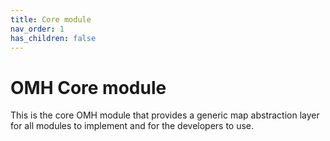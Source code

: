 ```yaml
---
title: Core module
nav_order: 1
has_children: false
---
```


# OMH Core module

This is the core OMH module that provides a generic map abstraction layer for all modules to implement and for the developers to use.
